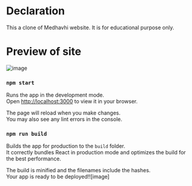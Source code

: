 # Declaration

This a clone of Medhavhi website. It is for educational purpose only.

# Preview of site
![image](https://github.com/Pradeepkarki112/medhavhi-clone/assets/51919957/bae1698d-a385-4d72-a25a-fbc4f51661dd)


### `npm start`

Runs the app in the development mode.\
Open [http://localhost:3000](http://localhost:3000) to view it in your browser.

The page will reload when you make changes.\
You may also see any lint errors in the console.


### `npm run build`

Builds the app for production to the `build` folder.\
It correctly bundles React in production mode and optimizes the build for the best performance.

The build is minified and the filenames include the hashes.\
Your app is ready to be deployed!![image]
